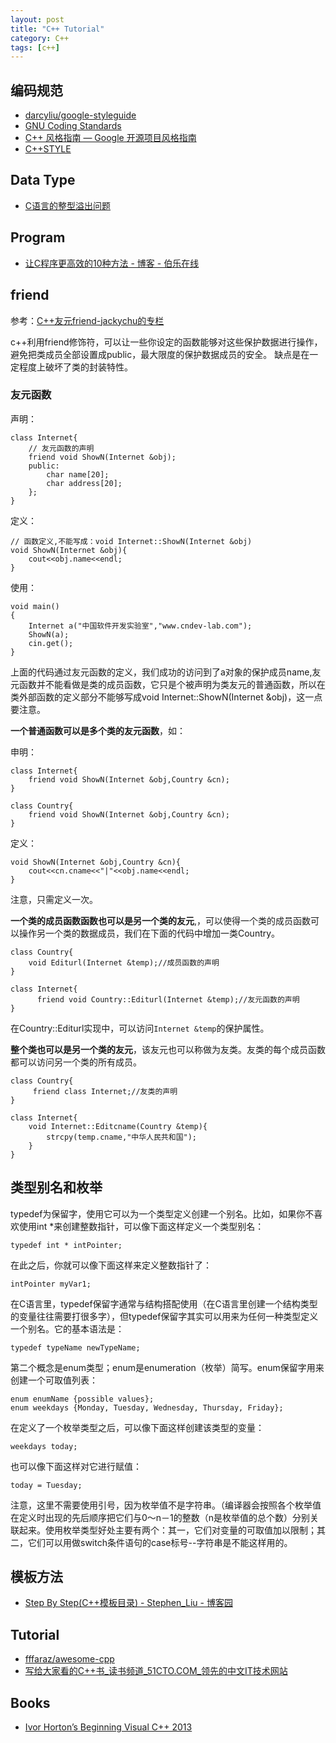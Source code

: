 ```yaml
---
layout: post
title: "C++ Tutorial"
category: C++
tags: [c++]
--- 
```


## 编码规范

- [darcyliu/google-styleguide](https://github.com/darcyliu/google-styleguide)
- [GNU Coding Standards](http://www.gnu.org/prep/standards/standards.html)
- [C++ 风格指南 — Google 开源项目风格指南](http://zh-google-styleguide.readthedocs.org/en/latest/google-cpp-styleguide/contents/)
- [C++STYLE](http://sunsite.ualberta.ca/Documentation/Gnu/libstdc++-2.90.8/html/17_intro/C++STYLE)

## Data Type

- [C语言的整型溢出问题](http://coolshell.cn/articles/11466.html)

## Program

- [让C程序更高效的10种方法 - 博客 - 伯乐在线](http://blog.jobbole.com/1198/)

<!--more-->

## friend

参考：[C++友元friend-jackychu的专栏](http://blog.csdn.net/jackychu/article/details/3020866)

c++利用friend修饰符，可以让一些你设定的函数能够对这些保护数据进行操作，避免把类成员全部设置成public，最大限度的保护数据成员的安全。 缺点是在一定程度上破坏了类的封装特性。

### 友元函数

声明：

    class Internet{    
        // 友元函数的声明
        friend void ShowN(Internet &obj);  
        public:    
            char name[20];  
            char address[20];  
        };  
    }

定义：

    // 函数定义,不能写成：void Internet::ShowN(Internet &obj)
    void ShowN(Internet &obj){  
        cout<<obj.name<<endl;  
    }  

使用：

    void main()    
    {  
        Internet a("中国软件开发实验室","www.cndev-lab.com");  
        ShowN(a);  
        cin.get();  
    }

上面的代码通过友元函数的定义，我们成功的访问到了a对象的保护成员name,友元函数并不能看做是类的成员函数，它只是个被声明为类友元的普通函数，所以在类外部函数的定义部分不能够写成void Internet::ShowN(Internet &obj)，这一点要注意。

__一个普通函数可以是多个类的友元函数__，如：

申明：

    class Internet{    
        friend void ShowN(Internet &obj,Country &cn);
    }

    class Country{
        friend void ShowN(Internet &obj,Country &cn);
    }

定义：

    void ShowN(Internet &obj,Country &cn){  
        cout<<cn.cname<<"|"<<obj.name<<endl;  
    }

注意，只需定义一次。

__一个类的成员函数函数也可以是另一个类的友元__,，可以使得一个类的成员函数可以操作另一个类的数据成员，我们在下面的代码中增加一类Country。

    class Country{
        void Editurl(Internet &temp);//成员函数的声明  
    }

    class Internet{
          friend void Country::Editurl(Internet &temp);//友元函数的声明  
    }

在Country::Editurl实现中，可以访问`Internet &temp`的保护属性。

__整个类也可以是另一个类的友元__，该友元也可以称做为友类。友类的每个成员函数都可以访问另一个类的所有成员。 

    class Country{
         friend class Internet;//友类的声明  
    }

    class Internet{
        void Internet::Editcname(Country &temp){  
            strcpy(temp.cname,"中华人民共和国");   
        }  
    }

## 类型别名和枚举

typedef为保留字，使用它可以为一个类型定义创建一个别名。比如，如果你不喜欢使用int *来创建整数指针，可以像下面这样定义一个类型别名：

    typedef int * intPointer; 

在此之后，你就可以像下面这样来定义整数指针了：

    intPointer myVar1; 

在C语言里，typedef保留字通常与结构搭配使用（在C语言里创建一个结构类型的变量往往需要打很多字），但typedef保留字其实可以用来为任何一种类型定义一个别名。它的基本语法是：

    typedef typeName newTypeName; 

第二个概念是enum类型；enum是enumeration（枚举）简写。enum保留字用来创建一个可取值列表：

    enum enumName {possible values};  
    enum weekdays {Monday, Tuesday, Wednesday, Thursday, Friday}; 

在定义了一个枚举类型之后，可以像下面这样创建该类型的变量：

    weekdays today; 

也可以像下面这样对它进行赋值：

    today = Tuesday; 

注意，这里不需要使用引号，因为枚举值不是字符串。（编译器会按照各个枚举值在定义时出现的先后顺序把它们与0～n－1的整数（n是枚举值的总个数）分别关联起来。使用枚举类型好处主要有两个：其一，它们对变量的可取值加以限制；其二，它们可以用做switch条件语句的case标号--字符串是不能这样用的。

## 模板方法

- [Step By Step(C++模板目录) - Stephen_Liu - 博客园](http://www.cnblogs.com/stephen-liu74/archive/2012/09/12/2639736.html)

## Tutorial

- [fffaraz/awesome-cpp](https://github.com/fffaraz/awesome-cpp)
- [写给大家看的C++书_读书频道_51CTO.COM_领先的中文IT技术网站](http://book.51cto.com/art/200906/126956.htm#book_content)

## Books

- [Ivor Horton’s Beginning Visual C++ 2013](http://www.salttiger.com/ivor-hortons-beginning-visual-cpp-2013/)
